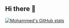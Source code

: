## Hi there 👋

[![Mohammed's GitHub stats](https://github-readme-stats.vercel.app/api?username=mohammed9733)](https://github.com/mohammed9733/github-readme-stats)